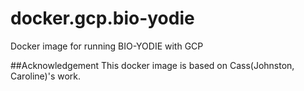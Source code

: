 # docker.gcp.bio-yodie
Docker image for running BIO-YODIE with GCP

##Acknowledgement
This docker image is based on Cass(Johnston, Caroline)'s work.

